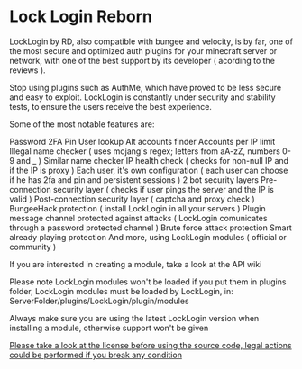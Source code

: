 # Lock Login Reborn
LockLogin by RD, also compatible with bungee and velocity, is by far, one of the most secure and optimized auth plugins for your minecraft server or network, with one of the best support by its developer ( acording to the reviews ).


Stop using plugins such as AuthMe, which have proved to be less secure and easy to exploit. LockLogin is constantly under security and stability tests, to ensure the users receive the best experience.


Some of the most notable features are:

Password
2FA
Pin
User lookup
Alt accounts finder
Accounts per IP limit
Illegal name checker ( uses mojang's regex; letters from aA-zZ, numbers 0-9 and _ )
Similar name checker
IP health check ( checks for non-null IP and if the IP is proxy )
Each user, it's own configuration ( each user can choose if he has 2fa and pin and persistent sessions )
2 bot security layers
Pre-connection security layer ( checks if user pings the server and the IP is valid )
Post-connection security layer ( captcha and proxy check )
BungeeHack protection ( install LockLogin in all your servers )
Plugin message channel protected against attacks ( LockLogin comunicates through a password protected channel )
Brute force attack protection
Smart already playing protection
And more, using LockLogin modules ( official or community )


If you are interested in creating a module, take a look at the API wiki


Please note LockLogin modules won't be loaded if you put them in plugins folder, LockLogin modules must be loaded by LockLogin, in: ServerFolder/plugins/LockLogin/plugin/modules


Always make sure you are using the latest LockLogin version when installing a module, otherwise support won't be given

[Please take a look at the license before using the source code, legal actions could be performed if you break any condition](http://karmaconfigs.ml/license/)
